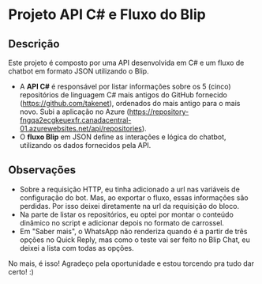 # Projeto API C# e Fluxo do Blip

## Descrição

Este projeto é composto por uma API desenvolvida em C# e um fluxo de chatbot em formato JSON utilizando o Blip.

- A **API C#** é responsável por listar informações sobre os 5 (cinco) repositórios de linguagem C# mais antigos do GitHub fornecido (https://github.com/takenet), ordenados do mais antigo para o mais novo. Subi a aplicação no Azure (https://repository-fngqa2ecgkeuexfr.canadacentral-01.azurewebsites.net/api/repositories).
- O **fluxo Blip** em JSON define as interações e lógica do chatbot, utilizando os dados fornecidos pela API.

## Observações

- Sobre a requisição HTTP, eu tinha adicionado a url nas variáveis de configuração do bot. Mas, ao exportar o fluxo, essas informações são perdidas. Por isso deixei diretamente na url da requisição do bloco.
- Na parte de listar os repositórios, eu optei por montar o conteúdo dinâmico no script e adicionar depois no formato de carrossel.
- Em "Saber mais", o WhatsApp não renderiza quando é a partir de três opções no Quick Reply, mas como o teste vai ser feito no Blip Chat, eu deixei a lista com todas as opções.

No mais, é isso! Agradeço pela oportunidade e estou torcendo pra tudo dar certo! :)
